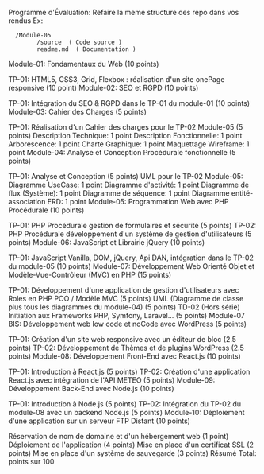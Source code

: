 Programme d'Évaluation: Refaire la meme structure des repo dans vos rendus
Ex:

      /Module-05  
            /source  ( Code source )  
            readme.md  ( Documentation )  
Module-01: Fondamentaux du Web (10 points)

TP-01: HTML5, CSS3, Grid, Flexbox : réalisation d'un site onePage responsive (10 point)
Module-02: SEO et RGPD (10 points)

TP-01: Intégration du SEO & RGPD dans le TP-01 du module-01 (10 points)
Module-03: Cahier des Charges (5 points)

TP-01: Réalisation d'un Cahier des charges pour le TP-02 Module-05 (5 points)
Description Technique: 1 point
Description Fonctionnelle: 1 point
Arborescence: 1 point
Charte Graphique: 1 point
Maquettage Wireframe: 1 point
Module-04: Analyse et Conception Procédurale fonctionnelle (5 points)

TP-01: Analyse et Conception (5 points)
UML pour le TP-02 Module-05:
Diagramme UseCase: 1 point
Diagramme d'activité: 1 point
Diagramme de flux (Système): 1 point
Diagramme de séquence: 1 point
Diagramme entité-association ERD: 1 point
Module-05: Programmation Web avec PHP Procédurale (10 points)

TP-01: PHP Procédurale gestion de formulaires et sécurité (5 points)
TP-02: PHP Procédurale développement d'un système de gestion d'utilisateurs (5 points)
Module-06: JavaScript et Librairie jQuery (10 points)

TP-01: JavaScript Vanilla, DOM, jQuery, Api DAN, intégration dans le TP-02 du module-05 (10 points)
Module-07: Développement Web Orienté Objet et Modèle-Vue-Contrôleur (MVC) en PHP (15 points)

TP-01: Développement d'une application de gestion d'utilisateurs avec Roles en PHP POO / Modèle MVC (5 points)
UML (Diagramme de classe plus tous les diagrammes du module-04) (5 points)
TD-02 (Hors série) Initiation aux Frameworks PHP, Symfony, Laravel... (5 points)
Module-07 BIS: Développement web low code et noCode avec WordPress (5 points)

TP-01: Création d'un site web responsive avec un éditeur de bloc (2.5 points)
TP-02: Développement de Thèmes et de plugins WordPress (2.5 points)
Module-08: Développement Front-End avec React.js (10 points)

TP-01: Introduction à React.js (5 points)
TP-02: Création d'une application React.js avec intégration de l'API METEO (5 points)
Module-09: Développement Back-End avec Node.js (10 points)

TP-01: Introduction à Node.js (5 points)
TP-02: Intégration du TP-02 du module-08 avec un backend Node.js (5 points)
Module-10: Déploiement d'une application sur un serveur FTP Distant (10 points)

Réservation de nom de domaine et d'un hébergement web (1 point)
Déploiement de l'application (4 points)
Mise en place d'un certificat SSL (2 points)
Mise en place d'un système de sauvegarde (3 points)
Résumé Total: points sur 100
